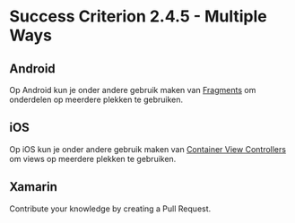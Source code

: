 # Success Criterion 2.4.5 - Multiple Ways

## Android

Op Android kun je onder andere gebruik maken van [Fragments](https://developer.android.com/guide/fragments) om onderdelen op meerdere plekken te gebruiken.

## iOS

Op iOS kun je onder andere gebruik maken van [Container View Controllers](https://developer.apple.com/library/archive/featuredarticles/ViewControllerPGforiPhoneOS/ImplementingaContainerViewController.html) om views op meerdere plekken te gebruiken.

## Xamarin

Contribute your knowledge by creating a Pull Request.

